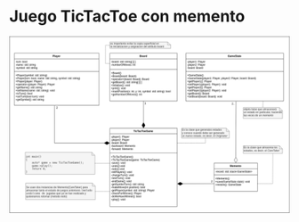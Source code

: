 # Juego TicTacToe con memento

![](https://github.com/NinoRataDeCMasMas/TicTacToe/blob/master/TicTacToeMemento-DiagramaClases.png)